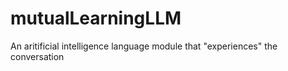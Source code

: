 # mutualLearningLLM
An aritificial intelligence language module that "experiences" the conversation
